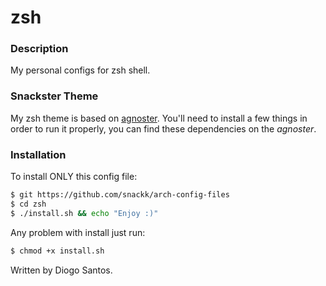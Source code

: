 # zsh

### Description

My personal configs for zsh shell.

### Snackster Theme

My zsh theme is based on [agnoster](https://github.com/agnoster/agnoster-zsh-theme). You'll need to install a few things in order to run it properly, you can find these dependencies on the *agnoster*.

### Installation

To install ONLY this config file:
```sh
$ git https://github.com/snackk/arch-config-files
$ cd zsh
$ ./install.sh && echo "Enjoy :)"
```
Any problem with install just run:
```sh
$ chmod +x install.sh
```
  
  Written by Diogo Santos.
